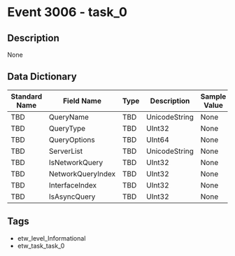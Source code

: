 # Event 3006 - task_0

## Description
None

## Data Dictionary
|Standard Name|Field Name|Type|Description|Sample Value|
|---|---|---|---|---|
|TBD|QueryName|TBD|UnicodeString|None|None|
|TBD|QueryType|TBD|UInt32|None|None|
|TBD|QueryOptions|TBD|UInt64|None|None|
|TBD|ServerList|TBD|UnicodeString|None|None|
|TBD|IsNetworkQuery|TBD|UInt32|None|None|
|TBD|NetworkQueryIndex|TBD|UInt32|None|None|
|TBD|InterfaceIndex|TBD|UInt32|None|None|
|TBD|IsAsyncQuery|TBD|UInt32|None|None|

## Tags
* etw_level_Informational
* etw_task_task_0